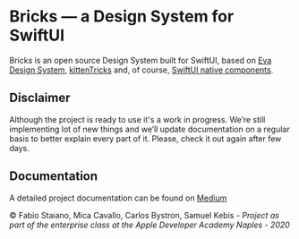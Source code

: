 # Bricks — a Design System for SwiftUI

Bricks is an open source Design System  built for SwiftUI, based on [Eva Design System](http://eva.design/), [kittenTricks](https://github.com/akveo/kittenTricks) and, of course, [SwiftUI native components](https://developer.apple.com/documentation/swiftui/).

## Disclaimer

Although the project is ready to use it's a work in progress. We’re still implementing lot of new things and we’ll update documentation on a regular basis to better explain every part of it. Please, check it out again after few days.

## Documentation

A detailed project documentation can be found on [Medium](https://medium.com/@fabbiostaiano/25e9d2879eed)

© Fabio Staiano, Mica Cavallo, Carlos Bystron, Samuel Kebis - 
_Project as part of the enterprise class at the Apple Developer Academy Naples - 2020_
